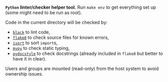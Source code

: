 **`Python` linter/checker helper tool.** Run `make env` to get everything set up (some
might need to be run as root).

Code in the current directory will be checked by:
* [`black`](https://github.com/psf/black) to lint code,
* [`flake8`](https://github.com/PyCQA/flake8) to check source files for known errors,
* [`isort`](https://github.com/PyCQA/isort) to sort `import`s,
* [`mypy`](https://github.com/python/mypy) to check static typing,
* [`pydocstyle`](https://github.com/PyCQA/pydocstyle) to check docstrings (already
  included in `flake8` but better to have it in clear).

Users and groups are mounted (read-only) from the host system to avoid ownership issues.
